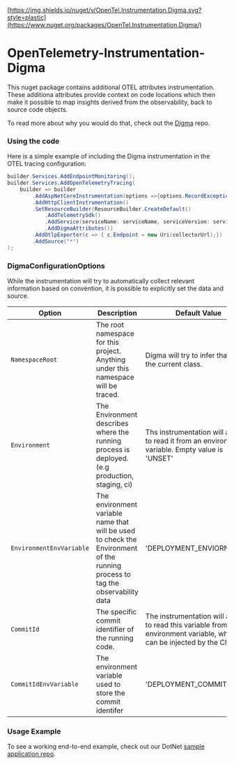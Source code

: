 [https://img.shields.io/nuget/v/OpenTel.Instrumentation.Digma.svg?style=plastic](https://www.nuget.org/packages/OpenTel.Instrumentation.Digma/)

# OpenTelemetry-Instrumentation-Digma

This nuget package contains additional OTEL attributes instrumentation.
These additiona attributes provide context on code locations which then make it possible to map insights derived from the observability, back to source code objects.

To read more about why you would do that, check out the [Digma](https://github.com/digma-ai/digma) repo.

### Using the code

Here is a simple example of including the Digma instrumentation in the OTEL tracing configuration:

```csharp
builder.Services.AddEndpointMonitoring();
builder.Services.AddOpenTelemetryTracing(
    builder => builder
        .AddAspNetCoreInstrumentation(options =>{options.RecordException = true;})
        .AddHttpClientInstrumentation()
        .SetResourceBuilder(ResourceBuilder.CreateDefault()
            .AddTelemetrySdk()
            .AddService(serviceName: serviceName, serviceVersion: serviceVersion ?? "0.0.0")
            .AddDigmaAttributes())
        .AddOtlpExporter(c => { c.Endpoint = new Uri(collectorUrl);})
        .AddSource("*")
); 
```

### DigmaConfigurationOptions 

While the instrumentation will try to automatically collect relevant information based on convention, it is possible to explicitly set the data and source.

| Option | Description | Default Value | Mandatory |
| ------ | ----------- | ------------- |-----------|
| ```NamespaceRoot``` | The root namespace for this project. Anything under this namespace will be traced. | Digma will try to infer that from the current class. | False |
| ```Environment``` | The Environment describes where the running process is deployed. (e.g production, staging, ci)  | Ths instrumentation will attempt to read it from an environment variable. Empty value is 'UNSET' | False |
| ```EnvironmentEnvVariable``` | The environment variable name that will be used to check the Environment of the running process to tag the observability data | 'DEPLOYMENT_ENVIORNMENT'| False|
| ```CommitId``` | The specific commit identifier of the running code. | The instrumentation will attempt to read this variable from an environment variable, which can be injected by the CI | False |
| ```CommitIdEnvVariable``` | The environment variable used to store the commit identifer | 'DEPLOYMENT_COMMIT_ID' | False |

### Usage Example

To see a working end-to-end example, check out our DotNet [sample application repo](https://github.com/digma-ai/otel-sample-application-dotnet). 
